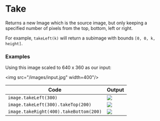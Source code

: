 Take
====

Returns a new Image which is the source image, but only keeping a specified number of pixels from the top, bottom, left or right.

For example, `takeLeft(k)` will return a subimage with bounds `[0, 0, k, height]`.


### Examples

Using this image scaled to 640 x 360 as our input:

<img src="/images/input.jpg" width=400"/>

| Code | Output |
| ---- | ------ |
| `image.takeLeft(300)`                    | <img src="/images/take_l300.jpg"/> |
| `image.takeLeft(300).takeTop(200)`       | <img src="/images/take_l300_t200.jpg"/> |
| `image.takeRight(400).takeBottom(200)`   | <img src="/images/take_r400_b200.jpg"/> |
